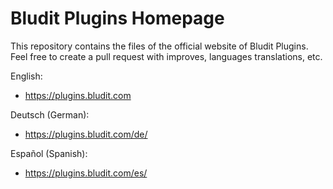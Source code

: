 # Bludit Plugins Homepage
This repository contains the files of the official website of Bludit Plugins.
Feel free to create a pull request with improves, languages translations, etc.

English:
- https://plugins.bludit.com

Deutsch (German):
- https://plugins.bludit.com/de/

Español (Spanish):
- https://plugins.bludit.com/es/